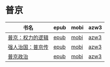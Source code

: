 # 普京

| 书名 | epub | mobi | azw3 |
| --- | --- | --- | --- |
| [普京：权力的逻辑](http://ct.dalanmei.com/f/31084289-572107453-ba689a) | [epub](http://ct.dalanmei.com/f/31084289-572107453-ba689a) | [mobi](http://ct.dalanmei.com/f/31084289-571726686-00553f) | [azw3](http://ct.dalanmei.com/f/31084289-572115319-c839a0) |
| [强人治国：普京传](http://ct.dalanmei.com/f/31084289-571847573-c4a22e) | [epub](http://ct.dalanmei.com/f/31084289-571847573-c4a22e) | [mobi](http://ct.dalanmei.com/f/31084289-571550411-391172) | [azw3](http://ct.dalanmei.com/f/31084289-572066657-5db554) |
| [普京政治](None) | [epub](None) | [mobi](None) | [azw3](None) |
